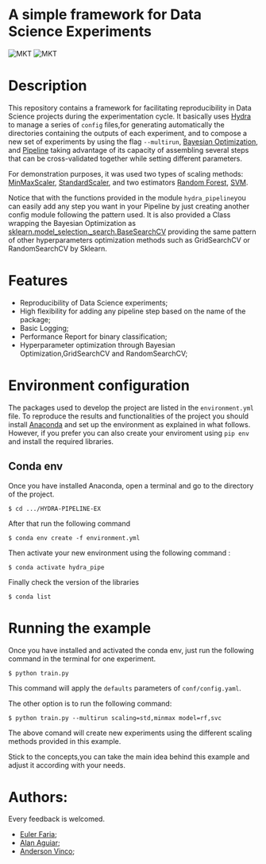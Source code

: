 # A simple framework for Data Science Experiments

![MKT](https://img.shields.io/badge/version-v0.2-blue.svg)
![MKT](https://img.shields.io/badge/language-Python-orange.svg)

# Description

This repository contains a framework for facilitating reproducibility in Data Science projects during the experimentation cycle. It basically uses [Hydra](https://hydra.cc/docs/intro) to manage a series of `config` files,for generating automatically the directories containing the outputs of each experiment, and to compose a new set of experiments by using the flag `--multirun`, [Bayesian Optimization](https://github.com/fmfn/BayesianOptimization), and [Pipeline](https://scikit-learn.org/stable/modules/generated/sklearn.pipeline.Pipeline.html) taking advantage of its capacity of assembling several steps that can be cross-validated together while setting different parameters. 

For demonstration purposes, it was used two types of scaling methods: [MinMaxScaler](https://scikit-learn.org/stable/modules/generated/sklearn.preprocessing.MinMaxScaler.html), [StandardScaler](https://scikit-learn.org/stable/modules/generated/sklearn.preprocessing.StandardScaler.html#sklearn.preprocessing.StandardScaler), and two estimators [Random Forest](https://scikit-learn.org/stable/modules/generated/sklearn.ensemble.RandomForestClassifier.html), [SVM](https://scikit-learn.org/stable/modules/generated/sklearn.svm.SVC.html). 

Notice that with the functions provided in the module `hydra_pipeline`you can easily add any step you want in your Pipeline by just creating another config module following the pattern used. It is also provided a Class wrapping the Bayesian Optimization as [sklearn.model_selection._search.BaseSearchCV](https://github.com/scikit-learn/scikit-learn/blob/effc4364508288b0410967c5c2786f1b27b76185/sklearn/model_selection/_search.py#L402) providing the same pattern of other hyperparameters optimization methods such as GridSearchCV or RandomSearchCV by Sklearn.

# Features

- Reproducibility of Data Science experiments;
- High flexibility for adding any pipeline step based on the name of the package;
- Basic Logging;
- Performance Report for binary classification;
- Hyperparameter optimization through Bayesian Optimization,GridSearchCV and RandomSearchCV;

# Environment configuration

The packages used to develop the project are listed in the `environment.yml` file. To reproduce the results and functionalities of the project you should install [Anaconda](https://anaconda.org) and set up the environment as explained in what follows. However, if you prefer you can also create your enviroment using `pip env` and install the required libraries.

## Conda env

Once you have installed Anaconda, open a terminal and go to the directory of the project.

```
$ cd .../HYDRA-PIPELINE-EX

```

After that run the following command

```
$ conda env create -f environment.yml

```

Then activate your new environment using the following command :

```
$ conda activate hydra_pipe

```

Finally check the version of the libraries

```
$ conda list

```

# Running the example

Once you have installed and activated the conda env, just run the following command in the terminal for one experiment.

```
$ python train.py

```

This command will apply the `defaults` parameters of `conf/config.yaml`.

The other option is to run the following command:

```
$ python train.py --multirun scaling=std,minmax model=rf,svc

```

The above comand will create new experiments using the different scaling methods provided in this example.

Stick to the concepts,you can take the main idea behind this example and adjust it according with your needs.


# Authors:

Every feedback is welcomed.

- [Euler Faria](https://github.com/EulerFaria);
- [Alan Aguiar](https://github.com/alanAguiar);
- [Anderson Vinco](https://github.com/AndersonFVinco);
